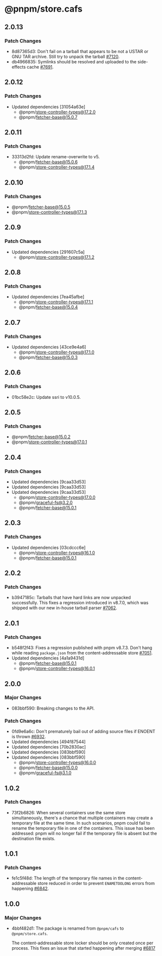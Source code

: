 # @pnpm/store.cafs

## 2.0.13

### Patch Changes

- 8d87365d3: Don't fail on a tarball that appears to be not a USTAR or GNU TAR archive. Still try to unpack the tarball [#7120](https://github.com/pnpm/pnpm/issues/7120).
- db4966835: Symlinks should be resolved and uploaded to the side-effects cache [#7691](https://github.com/pnpm/pnpm/issues/7691).

## 2.0.12

### Patch Changes

- Updated dependencies [31054a63e]
  - @pnpm/store-controller-types@17.2.0
  - @pnpm/fetcher-base@15.0.7

## 2.0.11

### Patch Changes

- 33313d2fd: Update rename-overwrite to v5.
  - @pnpm/fetcher-base@15.0.6
  - @pnpm/store-controller-types@17.1.4

## 2.0.10

### Patch Changes

- @pnpm/fetcher-base@15.0.5
- @pnpm/store-controller-types@17.1.3

## 2.0.9

### Patch Changes

- Updated dependencies [291607c5a]
  - @pnpm/store-controller-types@17.1.2

## 2.0.8

### Patch Changes

- Updated dependencies [7ea45afbe]
  - @pnpm/store-controller-types@17.1.1
  - @pnpm/fetcher-base@15.0.4

## 2.0.7

### Patch Changes

- Updated dependencies [43ce9e4a6]
  - @pnpm/store-controller-types@17.1.0
  - @pnpm/fetcher-base@15.0.3

## 2.0.6

### Patch Changes

- 01bc58e2c: Update ssri to v10.0.5.

## 2.0.5

### Patch Changes

- @pnpm/fetcher-base@15.0.2
- @pnpm/store-controller-types@17.0.1

## 2.0.4

### Patch Changes

- Updated dependencies [9caa33d53]
- Updated dependencies [9caa33d53]
- Updated dependencies [9caa33d53]
  - @pnpm/store-controller-types@17.0.0
  - @pnpm/graceful-fs@3.2.0
  - @pnpm/fetcher-base@15.0.1

## 2.0.3

### Patch Changes

- Updated dependencies [03cdccc6e]
  - @pnpm/store-controller-types@16.1.0
  - @pnpm/fetcher-base@15.0.1

## 2.0.2

### Patch Changes

- b3947185c: Tarballs that have hard links are now unpacked successfully. This fixes a regression introduced in v8.7.0, which was shipped with our new in-house tarball parser [#7062](https://github.com/pnpm/pnpm/pull/7062).

## 2.0.1

### Patch Changes

- b548f2f43: Fixes a regression published with pnpm v8.7.3. Don't hang while reading `package.json` from the content-addressable store [#7051](https://github.com/pnpm/pnpm/pull/7051).
- Updated dependencies [4a1a9431d]
  - @pnpm/fetcher-base@15.0.1
  - @pnpm/store-controller-types@16.0.1

## 2.0.0

### Major Changes

- 083bbf590: Breaking changes to the API.

### Patch Changes

- 0fd9e6a6c: Don't prematurely bail out of adding source files if ENOENT is thrown [#6932](https://github.com/pnpm/pnpm/pull/6932).
- Updated dependencies [494f87544]
- Updated dependencies [70b2830ac]
- Updated dependencies [083bbf590]
- Updated dependencies [083bbf590]
  - @pnpm/store-controller-types@16.0.0
  - @pnpm/fetcher-base@15.0.0
  - @pnpm/graceful-fs@3.1.0

## 1.0.2

### Patch Changes

- 73f2b6826: When several containers use the same store simultaneously, there's a chance that multiple containers may create a temporary file at the same time. In such scenarios, pnpm could fail to rename the temporary file in one of the containers. This issue has been addressed: pnpm will no longer fail if the temporary file is absent but the destination file exists.

## 1.0.1

### Patch Changes

- fe1c5f48d: The length of the temporary file names in the content-addressable store reduced in order to prevent `ENAMETOOLONG` errors from happening [#6842](https://github.com/pnpm/pnpm/issues/6842).

## 1.0.0

### Major Changes

- 4bbf482d1: The package is renamed from `@pnpm/cafs` to `@pnpm/store.cafs`.

  The content-addressable store locker should be only created once per process. This fixes an issue that started happening after merging [#6817](https://github.com/pnpm/pnpm/pull/6817)

